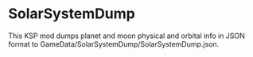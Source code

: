 # SolarSystemDump

This KSP mod dumps planet and moon physical and orbital info in JSON format to GameData/SolarSystemDump/SolarSystemDump.json.

